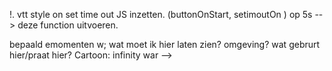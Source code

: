!. vtt
style
on set time out JS inzetten. (buttonOnStart, setimoutOn )
op 5s --> deze function uitvoeren.

bepaald emomenten w; wat moet ik hier laten zien? omgeving? wat gebrurt hier/praat hier?
Cartoon: infinity war -->